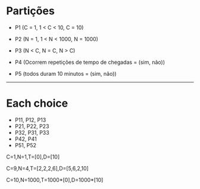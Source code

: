 # Partições

- P1 (C = 1, 1 < C < 10, C = 10)

- P2 (N = 1, 1 < N < 1000, N = 1000)

- P3 (N < C, N = C, N > C)

- P4 (Ocorrem repetições de tempo de chegadas = (sim, não))

- P5 (todos duram 10 minutos = (sim, não))


--------------------------------------------

# Each choice

- P11, P12, P13
- P21, P22, P23
- P32, P31, P33
- P42, P41
- P51, P52

C=1,N=1,T=[0],D=[10]

C=9,N=4,T=[2,2,2,6],D=[5,6,2,10]

C=10,N=1000,T=1000*[0],D=1000*[10]

